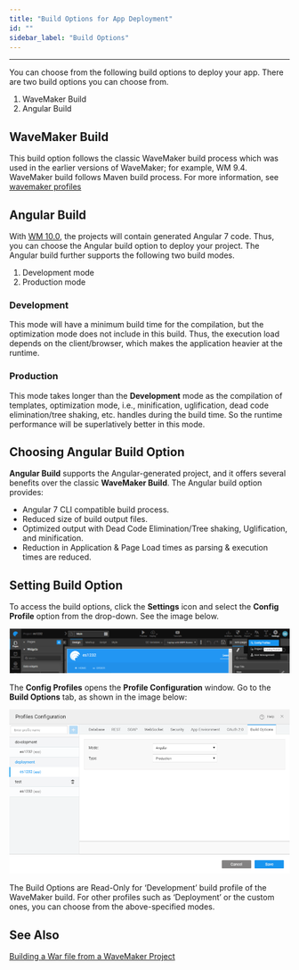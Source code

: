 ```yaml
---
title: "Build Options for App Deployment"
id: ""
sidebar_label: "Build Options"
---
```

---

You can choose from the following build options to deploy your app. There are two build options you can choose from.

1. WaveMaker Build
2. Angular Build

## WaveMaker Build

This build option follows the classic WaveMaker build process which was used in the earlier versions of WaveMaker; for example, WM 9.4. WaveMaker build follows Maven build process. For more information, see [wavemaker profiles](/learn/app-development/deployment/configuration-profiles#development-configuration-profile)

## Angular Build

With [WM 10.0](/learn/wavemaker-release-notes/v10-0-ga), the projects will contain generated Angular 7 code. Thus, you can choose the Angular build option to deploy your project. The Angular build further supports the following two build modes.

1. Development mode
2. Production mode

### Development

This mode will have a minimum build time for the compilation, but the optimization mode does not include in this build. Thus, the execution load depends on the client/browser, which makes the application heavier at the runtime.

### Production

This mode takes longer than the **Development** mode as the compilation of templates, optimization mode, i.e., minification, uglification, dead code elimination/tree shaking, etc. handles during the build time. So the runtime performance will be superlatively better in this mode.

## Choosing Angular Build Option

**Angular Build** supports the Angular-generated project, and it offers several benefits over the classic **WaveMaker Build**. The Angular build option provides:

- Angular 7 CLI compatible build process.
- Reduced size of build output files.
- Optimized output with Dead Code Elimination/Tree shaking, Uglification, and minification.
- Reduction in Application & Page Load times as parsing & execution times are reduced.

## Setting Build Option

To access the build options, click the **Settings** icon and select the **Config Profile** option from the drop-down. See the image below.

[![config profile](/learn/assets/Config-profile.png)](/learn/assets/Config-profile.png)

The **Config Profiles** opens the **Profile Configuration** window. Go to the **Build Options** tab, as shown in the image below:

[![build options](/learn/assets/Locate-build-options.png)](/learn/assets/Locate-build-options.png)

The Build Options are Read-Only for ‘Development’ build profile of the WaveMaker build. For other profiles such as ‘Deployment’ or the custom ones, you can choose from the above-specified modes.

## See Also

[Building a War file from a WaveMaker Project](/learn/app-development/deployment/building-war-wavemaker-project/)
